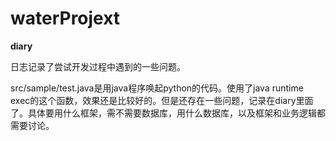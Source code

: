 # waterProjext

**diary**

日志记录了尝试开发过程中遇到的一些问题。

src/sample/test.java是用java程序唤起python的代码。使用了java runtime exec的这个函数，效果还是比较好的。但是还存在一些问题，记录在diary里面了。具体要用什么框架，需不需要数据库，用什么数据库，以及框架和业务逻辑都需要讨论。


